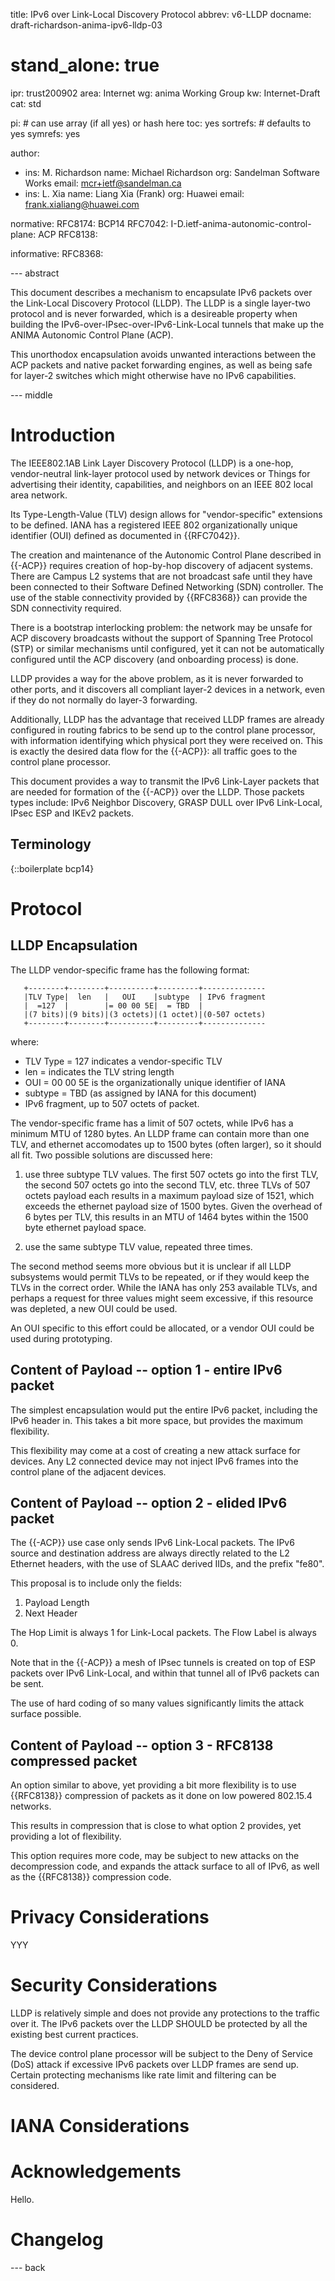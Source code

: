 title: IPv6 over Link-Local Discovery Protocol
abbrev: v6-LLDP
docname: draft-richardson-anima-ipv6-lldp-03

# stand_alone: true

ipr: trust200902
area: Internet
wg: anima Working Group
kw: Internet-Draft
cat: std

pi:    # can use array (if all yes) or hash here
  toc: yes
  sortrefs:   # defaults to yes
  symrefs: yes

author:

- ins: M. Richardson
  name: Michael Richardson
  org: Sandelman Software Works
  email: mcr+ietf@sandelman.ca
- ins: L. Xia
  name: Liang Xia (Frank)
  org: Huawei
  email: frank.xialiang@huawei.com

normative:
  RFC8174: BCP14
  RFC7042:
  I-D.ietf-anima-autonomic-control-plane: ACP
  RFC8138:

informative:
  RFC8368:

--- abstract

This document describes a mechanism to encapsulate IPv6 packets over the
Link-Local Discovery Protocol (LLDP).  The LLDP is a single layer-two
protocol and is never forwarded, which is a desireable property when
building the IPv6-over-IPsec-over-IPv6-Link-Local tunnels that make
up the ANIMA Autonomic Control Plane (ACP).

This unorthodox encapsulation avoids unwanted interactions between the ACP
packets and native packet forwarding engines, as well as being safe for
layer-2 switches which might otherwise have no IPv6 capabilities.

--- middle

# Introduction

The IEEE802.1AB Link Layer Discovery Protocol (LLDP) is a one-hop,
vendor-neutral link-layer protocol used by network devices or Things
for advertising their identity, capabilities, and neighbors on an
IEEE 802 local area network.

Its Type-Length-Value (TLV) design allows for "vendor-specific" extensions to
be defined.  IANA has a registered IEEE 802 organizationally unique
identifier (OUI) defined as documented in {{RFC7042}}.

The creation and maintenance of the Autonomic Control Plane described in
{{-ACP}} requires creation of hop-by-hop discovery of adjacent systems.
There are Campus L2 systems that are not broadcast safe until they have been
connected to their Software Defined Networking (SDN) controller.
The use of the stable connectivity provided by {{RFC8368}} can provide the
SDN connectivity required.

There is a bootstrap interlocking problem: the network may be unsafe for ACP discovery
broadcasts without the support of Spanning Tree Protocol (STP) or similar mechanisms
until configured, yet it can not be automatically configured until
the ACP discovery (and onboarding process) is done.

LLDP provides a way for the above problem, as it is never forwarded to other ports, and it
discovers all compliant layer-2 devices in a network, even if they do not
normally do layer-3 forwarding.

Additionally, LLDP has the advantage that received LLDP frames are already
configured in routing fabrics to be send up to the control plane processor,
with information identifying which physical port they were received on.
This is exactly the desired data flow for the {{-ACP}}: all traffic goes to
the control plane processor.

This document provides a way to transmit the IPv6 Link-Layer packets that are
needed for formation of the {{-ACP}} over the LLDP.
Those packets types include: IPv6 Neighbor Discovery, GRASP DULL over IPv6
Link-Local, IPsec ESP and IKEv2 packets.

## Terminology

{::boilerplate bcp14}

# Protocol

## LLDP Encapsulation

The LLDP vendor-specific frame has the following format:

~~~~
   +--------+--------+----------+---------+--------------
   |TLV Type|  len   |   OUI    |subtype  | IPv6 fragment
   |  =127  |        |= 00 00 5E|  = TBD  |
   |(7 bits)|(9 bits)|(3 octets)|(1 octet)|(0-507 octets)
   +--------+--------+----------+---------+--------------
~~~~

   where:

*  TLV Type = 127 indicates a vendor-specific TLV
*  len = indicates the TLV string length
*  OUI = 00 00 5E is the organizationally unique identifier of IANA
*  subtype = TBD (as assigned by IANA for this document)
*  IPv6 fragment, up to 507 octets of packet.

The vendor-specific frame has a limit of 507 octets, while IPv6 has a minimum
MTU of 1280 bytes.  An LLDP frame can contain more than one TLV, and ethernet
accomodates up to 1500 bytes (often larger), so it should all fit.
Two possible solutions are discussed here:

1. use three subtype TLV values.  The first 507 octets go into the first
   TLV, the second 507 octets go into the second TLV, etc.  three TLVs
   of 507 octets payload each results in a maximum payload size of 1521, which
   exceeds the ethernet payload size of 1500 bytes.  Given the overhead of 6 bytes
   per TLV, this results in an MTU of 1464 bytes within the 1500 byte
   ethernet payload space.

2. use the same subtype TLV value, repeated three times.

The second method seems more obvious but it is unclear if all LLDP subsystems
would permit TLVs to be repeated, or if they would keep the TLVs in the
correct order.   While the IANA has only 253 available TLVs, and perhaps
a request for three values might seem excessive, if this resource was depleted, a
new OUI could be used.

An OUI specific to this effort could be allocated, or a vendor OUI could be
used during prototyping.

## Content of Payload -- option 1 - entire IPv6 packet

The simplest encapsulation would put the entire IPv6 packet, including the
IPv6 header in.
This takes a bit more space, but provides the maximum flexibility.

This flexibility may come at a cost of creating a new attack surface for
devices.
Any L2 connected device may not inject IPv6 frames into the control plane of
the adjacent devices.

## Content of Payload -- option 2 - elided IPv6 packet

The {{-ACP}} use case only sends IPv6 Link-Local packets.
The IPv6 source and destination address are always directly related to the L2 Ethernet
headers, with the use of SLAAC derived IIDs, and the prefix "fe80".

This proposal is to include only the fields:

1. Payload Length
2. Next Header

The Hop Limit is always 1 for Link-Local packets.
The Flow Label is always 0.

Note that in the {{-ACP}} a mesh of IPsec tunnels is created on top of ESP packets
over IPv6 Link-Local, and within that tunnel all of IPv6 packets can be sent.

The use of hard coding of so many values significantly limits the attack surface
possible.

## Content of Payload -- option 3 - RFC8138 compressed packet

An option similar to above, yet providing a bit more flexibility is to use
{{RFC8138}} compression of packets as it done on low powered 802.15.4
networks.

This results in compression that is close to what option 2 provides, yet
providing a lot of flexibility.

This option requires more code, may be subject to new attacks on the
decompression code, and expands the attack surface to all of IPv6, as well as
the {{RFC8138}} compression code.

# Privacy Considerations

YYY

# Security Considerations

LLDP is relatively simple and does not provide any protections to the traffic over it. 
The IPv6 packets over the LLDP SHOULD be protected by all the existing best current 
practices.

The device control plane processor will be subject to the Deny of Service (DoS) attack
if excessive IPv6 packets over LLDP frames are send up. Certain protecting mechanisms
like rate limit and filtering can be considered.  


# IANA Considerations

# Acknowledgements

Hello.

# Changelog


--- back


